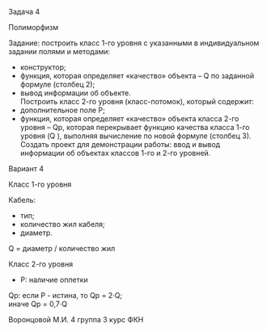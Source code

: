 Задача 4

Полиморфизм 

Задание: построить класс 1-го уровня с указанными в индивидуальном задании полями и методами: 
-	конструктор; 
-	функция, которая определяет «качество» объекта – Q  по заданной формуле (столбец 2); 
-	вывод информации об объекте.   
Построить класс 2-го уровня (класс-потомок), который содержит: 
-	дополнительное поле P; 
-	функция, которая определяет «качество» объекта класса 2-го уровня – Qp, которая перекрывает функцию качества класса 1-го уровня (Q ), выполняя вычисление по новой формуле (столбец 3).  
Создать проект для демонстрации работы: ввод и вывод информации об объектах классов 1-го и 2-го уровней. 

Вариант 4	

Класс 1-го уровня

Кабель: 
-	тип; 
-	количество жил кабеля; 
- диаметр. 

Q = диаметр / количество жил 	 

Класс 2-го уровня
- P: наличие оплетки 

Qp: если Р - истина,  то    Qp = 2·Q;         
                      иначе  Qp = 0,7·Q 


Воронцовой М.И. 4 группа 3 курс ФКН
 
